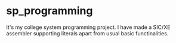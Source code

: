 # sp_programming
It's my college system programming project.
I have made a SIC/XE assembler supporting literals apart from usual basic functinalities.

